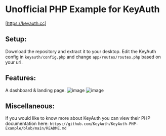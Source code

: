 # Unofficial PHP Example for KeyAuth
[https://keyauth.cc]

## **Setup:**
Download the repository and extract it to your desktop. Edit the KeyAuth config in `keyauth/config.php` and change `app/routes/routes.php` based on your url.

## **Features:**
A dashboard & landing page.
![image](https://github.com/StigV2/KeyAuth-Unofficial-PHP-Example/assets/170532117/3f137118-a9a6-4a32-9bce-33862b646500)
![image](https://github.com/StigV2/KeyAuth-Unofficial-PHP-Example/assets/170532117/1a567663-cb2a-4fa0-8373-5cd5b152cc1a)

## **Miscellaneous:**
If you would like to know more about KeyAuth you can view their PHP documentation here: `https://github.com/KeyAuth/KeyAuth-PHP-Example/blob/main/README.md`

